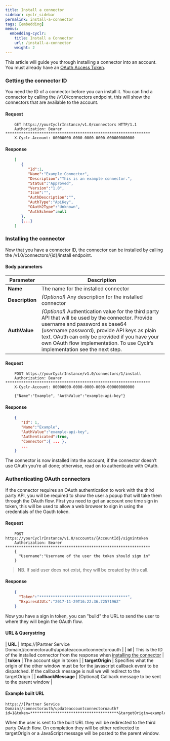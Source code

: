 ```yaml
---
title: Install a connector
sidebar: cyclr_sidebar
permalink: install-a-connector
tags: [embedding]
menus:
  embedding-cyclr:
    title: Install a Connector
    url: /install-a-connector
    weight: 2
---
```


This article will guide you through installing a connector into an account. You must already have an [OAuth Access Token](obtain-account-authorization-token).

### Getting the connector ID

You need the ID of a connector before you can install it. You can find a connector by calling the /v1.0/connectors endpoint, this will show the connectors that are available to the account.

#### Request

```http
    GET https://yourCyclrInstance/v1.0/connectors HTTP/1.1
    Authorization: Bearer ****************************************************************
    X-Cyclr-Account: 00000000-0000-0000-0000-000000000000
````

#### Response

````json
    [
       {  
          "Id":1,
          "Name":"Example Connector",
          "Description":"This is an example connector.",
          "Status":"Approved",
          "Version":"1.0",
          "Icon":"",
          "AuthDescription":"",
          "AuthType":"ApiKey",
          "OAuth2Type":"Unknown",
          "AuthScheme":null
       },
       {...}
    ]
````

### Installing the connector

Now that you have a connector ID, the connector can be installed by calling the /v1.0/connectors/{id}/install endpoint.

#### Body parameters

| Parameter | Description |
| --- | --- |
| **Name** | The name for the installed connector |
| **Description** | _(Optional)_ Any description for the installed connector |
| **AuthValue** | _(Optional)_ Authentication value for the third party API that will be used by the connector. Provide username and password as base64 (username:password), provide API keys as plain text. OAuth can only be provided if you have your own OAuth flow implementation. To use Cyclr’s implementation see the next step. |

#### Request

````http
    POST https://yourCyclrInstance/v1.0/connectors/1/install
    Authorization: Bearer ****************************************************************
    X-Cyclr-Account: 00000000-0000-0000-0000-000000000000

    {"Name":"Example", "AuthValue":"example-api-key"}
````

#### Response

````json
    {  
       "Id": 1,
       "Name":"Example",
       "AuthValue":"example-api-key",
       "Authenticated":true,
       "Connector":{ ... },
       ...
    }
````

The connector is now installed into the account, if the connector doesn’t use OAuth you’re all done; otherwise, read on to authenticate with OAuth.

### Authenticating OAuth connectors

If the connector requires an OAuth authentication to work with the third party API, you will be required to show the user a popup that will take them through the OAuth flow. First you need to get an account one time sign in token, this will be used to allow a web browser to sign in using the credentials of the Oauth token.

#### Request

````http
    POST https://yourCyclrInstance/v1.0/accounts/{AccountId}/signintoken
    Authorization: Bearer ****************************************************************
    {
      "Username":"Username of the user the token should sign in"
    }
````
> NB. If said user does not exist, they will be created by this call.

#### Response

````json
    {
      "Token":"***************************************",
      "ExpiresAtUtc":"2017-11-29T16:22:36.7257196Z"
    }
````

Now you have a sign in token, you can "build" the URL to send the user to where they will begin the OAuth flow.

#### URL & Querystring

| **URL** | https://[Partner Service Domain]/connectorauth/updateaccountconnectoroauth |
| **id** | This is the ID of the installed connector from the response when [installing the connector](#installing-the-connector) |
| **token** | The account sign in token |
| **targetOrigin** | Specifies what the origin of the other window must be for the javascript callback event to be dispatched. If the callback message is null we will redirect to the targetOrigin |
| **callbackMessage** | (Optional) Callback message to be sent to the parent window |

#### Example built URL

    https://[Partner Service Domain]/connectorauth/updateaccountconnectoroauth?id=1&token=***************************************&targetOrigin=example.com&callbackMessage=done

When the user is sent to the built URL they will be redirected to the third party OAuth flow. On completion they will be either redirected to targetOrigin or a JavaScript message will be posted to the parent window.
